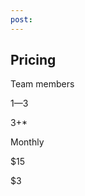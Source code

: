 ```yaml
---
post: 
---
```


## Pricing



    

        

            
Team members

            
1&mdash;3

            
3+*

        

    

    

        

            
Monthly

            
$15

            
$3

        

    




